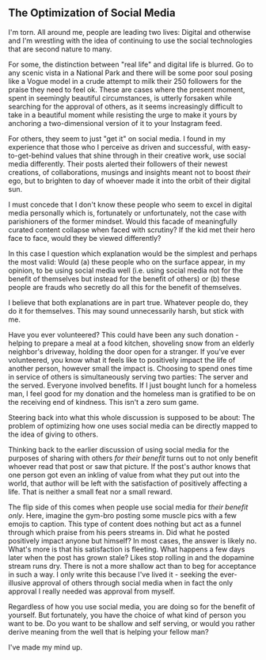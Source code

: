 ## The Optimization of Social Media

I'm torn. All around me, people are leading two lives: Digital and otherwise
and I'm wrestling with the idea of continuing to use the social technologies that 
are second nature to many.

For some, the distinction between "real life" and digital life is blurred. 
Go to any scenic vista in a National
Park and there will be some poor soul posing like a Vogue model in a crude
attempt to milk their 250 followers for the praise they need to feel ok.
These are cases where the present moment, spent 
in seemingly beautiful circumstances, is utterly forsaken while searching for
the approval of others, as it seems increasingly difficult to take in a 
beautiful moment while resisting the urge to make it yours by 
anchoring a two-dimensional version of it to your Instagram feed.

For others, they seem to just "get it" on social media. I found in my experience
that those who I perceive 
as driven and successful, with easy-to-get-behind values that shine through in
their creative work, use social media differently. Their posts alerted
their followers of their newest creations, of collaborations, musings and insights meant 
not to boost *their* ego, but to brighten to day of whoever made it into
the orbit of their digital sun.

I must concede that I don't know these people who seem to excel in 
digital media personally which is, fortunately
or unfortunately, not the case with parishioners of the former mindset.
Would this facade of meaningfully curated content collapse when faced with scrutiny? If 
the kid met their hero face to face, would they be viewed differently?

In this case I question which explanation
would be the simplest and perhaps the most valid: Would (a) these people 
who on the surface appear, in my opinion, to be using social media well (i.e. using
social media not for the benefit of themselves but instead for the
benefit of others) or (b) these people are frauds who secretly do all this
for the benefit of themselves.

I believe that both explanations are in part true. 
Whatever people do, they do it for themselves. This may sound unnecessarily
harsh, but stick with me.

Have you ever volunteered? This could have been any such donation - 
helping to prepare a meal at a food kitchen, shoveling snow
from an elderly neighbor's driveway, holding the door open for a stranger.
If you've ever volunteered, you know what it feels like to positively impact
the life of another person, however small the impact is. Choosing to 
spend ones time in service of others is simultaneously serving two
parties: The server and the served. Everyone involved benefits. If I just 
bought lunch for a homeless man, I feel good for my donation and the
homeless man is gratified to be on the receiving end of kindness.
This isn't a zero sum game.

Steering back into what this whole discussion is supposed to be about:
The problem of optimizing how one uses social media can be directly
mapped to the idea of giving to others.

Thinking back to the earlier discussion of using social media for the
purposes of sharing with others *for their benefit* turns out to not
only benefit whoever read that post or saw that picture. If the post's author knows that one
person got even an inkling of value from what they put out into the world,
that author will be left with the satisfaction of positively affecting a life.
That is neither a small feat nor a small reward.

The flip side of this comes when people use social media for *their 
benefit only*. Here, imagine the gym-bro posting some muscle pics
with a few emojis to caption. This type of content
does nothing but act as a funnel through which praise from his peers
streams in. Did what he posted positively impact anyone but himself?
In most cases, the answer is likely no. What's more is that his satisfaction
is fleeting. What happens a few days later when the post has grown stale?
Likes stop rolling in and the dopamine stream runs dry. There is not a
more shallow act than to beg for acceptance in such a way.
I only write this because I've lived it - seeking
the ever-illusive approval of others through social media when in fact 
the only approval I really needed was approval from myself.

Regardless of how you use social media, you are doing so for the 
benefit of yourself. But fortunately, you have the choice of what
kind of person you want to be. Do you want to be shallow and self serving,
or would you rather derive meaning from the well that is helping
your fellow man?

I've made my mind up.
